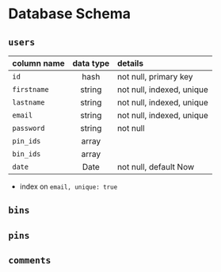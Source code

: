 # Database Schema

## `users`
| column name       | data type | details                   |
|:------------------|:---------:|:--------------------------|
| `id`              | hash      | not null, primary key     |
| `firstname`       | string    | not null, indexed, unique |
| `lastname`        | string    | not null, indexed, unique |
| `email`           | string    | not null, indexed, unique |
| `password`        | string    | not null                  |
| `pin_ids`         | array     |                           |
| `bin_ids`         | array     |                           |
| `date`            | Date      | not null, default Now     |

+ index on `email, unique: true`


## `bins`

## `pins`

## `comments`